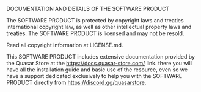 DOCUMENTATION AND DETAILS OF THE SOFTWARE PRODUCT

The SOFTWARE PRODUCT is protected by copyright laws and treaties
international copyright law, as well as other intellectual property laws and treaties.
The SOFTWARE PRODUCT is licensed and may not be resold.

Read all copyright information at LICENSE.md.

This SOFTWARE PRODUCT includes extensive documentation provided by the Quasar Store 
at the https://docs.quasar-store.com/ link. there you will have all the installation 
guide and basic use of the resource, even so we have a support dedicated exclusively 
to help you with the SOFTWARE PRODUCT directly from https://discord.gg/quasarstore.